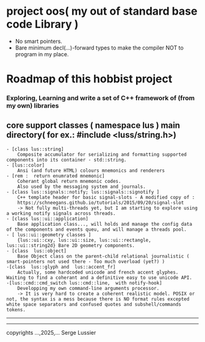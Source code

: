 
# project oos( my out of standard base code Library )
- No smart pointers.
- Bare minimum decl(...)-forward types to make the compiler NOT to program in my place.

# Roadmap of this hobbist project

### Exploring, Learning and write a set of C++ framework of (from my own) libraries

## core support classes ( namespace lus ) main directory( for ex.: #include <luss/string.h>)

    - [class lus::string]
        Composite accumulator for serializing and formatting supported components into its container - std::string.
    - [lus::color]
        Ansi (and future HTML) colours mnemonics and renderers
    - [rem :  return enumrated mnemonic]
        Coherant global return mnemonic codes.
        Also used by the messaging system and journals.
    - [class lus::signals::notify; lus::signals::signotify ]
        C++ template header for basic signal-slots - A modified copy of :
        https://schneegans.github.io/tutorials/2015/09/20/signal-slot
        -> Not fully multi-threads yet, but I am starting to explore using a working notify signals across threads.
    - [class lus::ui::application]
        Base application class..., will holds and manage the config data of the components and events queu, and will manage a threads pool.
    - [ lus::ui::geometry classes ]
        {lus::ui::cxy, lus::ui::size, lus::ui::rectangle, lus::ui::string2d} Bare 2D geometry components.
    - [class  lus::object]
        Base Object class on the parent-child relational journalistic ( smart-pointers not used there - Too much overload (yet?) )
    -[class  lus::glyph and  lus::accent_fr]
        Actually, some hardcoded unicode and french accent glyphes. Waiting to find a coherant and a definitive easy to use unicode API.
    -[lus::cmd::cmd_switch lus::cmd::line,  with notify-hook]
        Developping my own command-line arguments processor.
        -> It is very hard to create a coherent realistic model. POSIX or not, the syntax is a mess because there is NO format rules excepted white space separators and confused quotes and subshell/commands tokens.
    
---
---
copyrights ...,2025,... Serge Lussier
